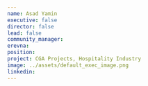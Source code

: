 ```yaml
---
name: Asad Yamin
executive: false
director: false
lead: false
community_manager:   
erevna:  
position:  
project: CGA Projects, Hospitality Industry
image: ../assets/default_exec_image.png
linkedin: 
---
```

